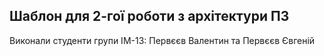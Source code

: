 ## Шаблон для 2-гої роботи з архітектури ПЗ

Виконали студенти групи ІМ-13: Первєєв Валентин та Первєєв Євгеній
